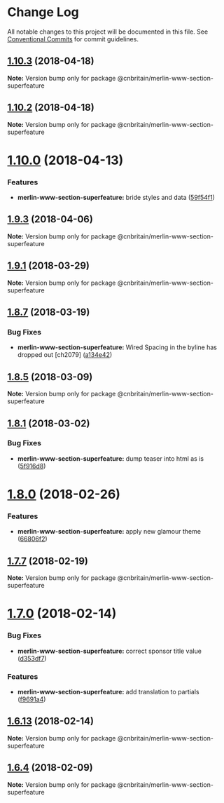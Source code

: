 # Change Log

All notable changes to this project will be documented in this file.
See [Conventional Commits](https://conventionalcommits.org) for commit guidelines.

<a name="1.10.3"></a>
## [1.10.3](https://github.com/cnduk/merlin-www-components/compare/@cnbritain/merlin-www-section-superfeature@1.10.2...@cnbritain/merlin-www-section-superfeature@1.10.3) (2018-04-18)




**Note:** Version bump only for package @cnbritain/merlin-www-section-superfeature

<a name="1.10.2"></a>
## [1.10.2](https://github.com/cnduk/merlin-www-components/compare/@cnbritain/merlin-www-section-superfeature@1.10.1...@cnbritain/merlin-www-section-superfeature@1.10.2) (2018-04-18)




**Note:** Version bump only for package @cnbritain/merlin-www-section-superfeature

<a name="1.10.0"></a>
# [1.10.0](https://github.com/cnduk/merlin-www-components/compare/@cnbritain/merlin-www-section-superfeature@1.9.3...@cnbritain/merlin-www-section-superfeature@1.10.0) (2018-04-13)


### Features

* **merlin-www-section-superfeature:** bride styles and data ([59f54f1](https://github.com/cnduk/merlin-www-components/commit/59f54f1))




<a name="1.9.3"></a>
## [1.9.3](https://github.com/cnduk/merlin-www-components/compare/@cnbritain/merlin-www-section-superfeature@1.9.2...@cnbritain/merlin-www-section-superfeature@1.9.3) (2018-04-06)




**Note:** Version bump only for package @cnbritain/merlin-www-section-superfeature

<a name="1.9.1"></a>
## [1.9.1](https://github.com/cnduk/merlin-www-components/compare/@cnbritain/merlin-www-section-superfeature@1.9.0...@cnbritain/merlin-www-section-superfeature@1.9.1) (2018-03-29)




**Note:** Version bump only for package @cnbritain/merlin-www-section-superfeature

<a name="1.8.7"></a>
## [1.8.7](https://github.com/cnduk/merlin-www-components/compare/@cnbritain/merlin-www-section-superfeature@1.8.6...@cnbritain/merlin-www-section-superfeature@1.8.7) (2018-03-19)


### Bug Fixes

* **merlin-www-section-superfeature:** Wired Spacing in the byline has dropped out [ch2079] ([a134e42](https://github.com/cnduk/merlin-www-components/commit/a134e42))




<a name="1.8.5"></a>
## [1.8.5](https://github.com/cnduk/merlin-www-components/compare/@cnbritain/merlin-www-section-superfeature@1.8.4...@cnbritain/merlin-www-section-superfeature@1.8.5) (2018-03-09)




**Note:** Version bump only for package @cnbritain/merlin-www-section-superfeature

<a name="1.8.1"></a>
## [1.8.1](https://github.com/cnduk/merlin-www-components/compare/@cnbritain/merlin-www-section-superfeature@1.8.0...@cnbritain/merlin-www-section-superfeature@1.8.1) (2018-03-02)


### Bug Fixes

* **merlin-www-section-superfeature:** dump teaser into html as is ([5f916d8](https://github.com/cnduk/merlin-www-components/commit/5f916d8))




<a name="1.8.0"></a>
# [1.8.0](https://github.com/cnduk/merlin-www-components/compare/@cnbritain/merlin-www-section-superfeature@1.7.14...@cnbritain/merlin-www-section-superfeature@1.8.0) (2018-02-26)


### Features

* **merlin-www-section-superfeature:** apply new glamour theme ([66806f2](https://github.com/cnduk/merlin-www-components/commit/66806f2))




<a name="1.7.7"></a>
## [1.7.7](https://github.com/cnduk/merlin-www-components/compare/@cnbritain/merlin-www-section-superfeature@1.7.6...@cnbritain/merlin-www-section-superfeature@1.7.7) (2018-02-19)




**Note:** Version bump only for package @cnbritain/merlin-www-section-superfeature

<a name="1.7.0"></a>
# [1.7.0](https://github.com/cnduk/merlin-www-components/compare/@cnbritain/merlin-www-section-superfeature@1.6.14...@cnbritain/merlin-www-section-superfeature@1.7.0) (2018-02-14)


### Bug Fixes

* **merlin-www-section-superfeature:** correct sponsor title value ([d353df7](https://github.com/cnduk/merlin-www-components/commit/d353df7))


### Features

* **merlin-www-section-superfeature:** add translation to partials ([f9691a4](https://github.com/cnduk/merlin-www-components/commit/f9691a4))




<a name="1.6.13"></a>
## [1.6.13](https://github.com/cnduk/merlin-www-components/compare/@cnbritain/merlin-www-section-superfeature@1.6.12...@cnbritain/merlin-www-section-superfeature@1.6.13) (2018-02-14)




**Note:** Version bump only for package @cnbritain/merlin-www-section-superfeature

<a name="1.6.4"></a>
## [1.6.4](https://github.com/cnduk/merlin-www-components/compare/@cnbritain/merlin-www-section-superfeature@1.6.3...@cnbritain/merlin-www-section-superfeature@1.6.4) (2018-02-09)




**Note:** Version bump only for package @cnbritain/merlin-www-section-superfeature
